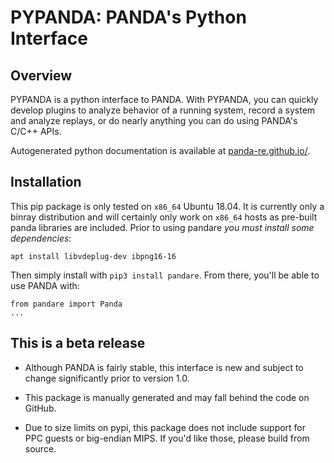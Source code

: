 PYPANDA: PANDA's Python Interface
========
Overview
--
PYPANDA is a python interface to PANDA. With PYPANDA, you can quickly develop plugins
to analyze behavior of a running system, record a system and analyze replays, or do
nearly anything you can do using PANDA's C/C++ APIs.

Autogenerated python documentation is available at [panda-re.github.io/](https://panda-re.github.io/).

Installation
--
This pip package is only tested on `x86_64` Ubuntu 18.04.
It is currently only a binray distribution and will certainly only work on `x86_64` hosts as pre-built panda libraries are included.
Prior to using pandare *you must install some dependencies*:
```
apt install libvdeplug-dev ibpng16-16
```

Then simply install with `pip3 install pandare`. From there, you'll be able to use PANDA with:

```
from pandare import Panda
...
```


This is a beta release
---
* Although PANDA is fairly stable, this interface is new and subject to change significantly prior to version 1.0.

* This package is manually generated and may fall behind the code on GitHub.

* Due to size limits on pypi, this package does not include support for PPC guests or big-endian MIPS. If you'd like those, please build from source.
